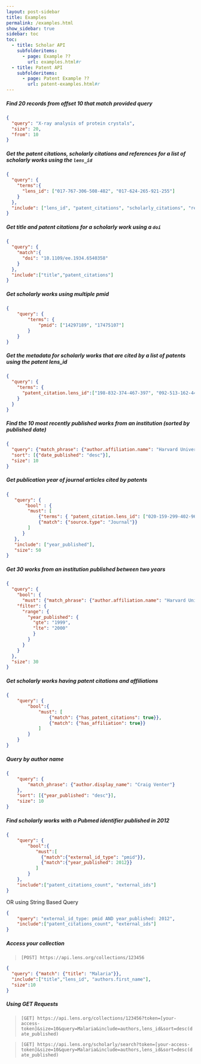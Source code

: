 ```yaml
---
layout: post-sidebar
title: Examples
permalink: /examples.html
show_sidebar: true
sidebar: toc
toc:
  - title: Scholar API
    subfolderitems:
      - page: Example ??
        url: examples.html#r    
  - title: Patent API
    subfolderitems:
      - page: Patent Example ??
        url: patent-examples.html#r  
---
```


##### Find 20 records from offset 10 that match provided query
```json
{
  "query": "X-ray analysis of protein crystals",
  "size": 20,
  "from": 10
}
```

##### Get the patent citations, scholarly citations and references for a list of scholarly works using the `lens_id`
```json
{
  "query": {
    "terms":{
      "lens_id": ["017-767-306-508-482", "017-624-265-921-255"]
    }
  },
  "include": ["lens_id", "patent_citations", "scholarly_citations", "references"]
}
```

##### Get title and patent citations for a scholarly work using a `doi`
```json
{
  "query": {
    "match":{
      "doi": "10.1109/ee.1934.6540358"
    }
  },
  "include":["title","patent_citations"]
}
```

##### Get scholarly works using multiple pmid
```json
{
	"query": {
		"terms": {
			"pmid": ["14297189", "17475107"]
		}
	}
}
```

##### Get the metadata for scholarly works that are cited by a list of patents using the patent lens_id
```json
{
  "query": {
    "terms": {
      "patent_citation.lens_id":["198-832-374-467-397", "092-513-162-449-806"]
    }
  }
}
```

##### Find the 10 most recently published works from an institution (sorted by published date)

```json
{
  "query": {"match_phrase": {"author.affiliation.name": "Harvard University"}},
  "sort": [{"date_published": "desc"}],
  "size": 10
}
```

##### Get publication year of journal articles cited by patents
```json
{
   "query": {
       "bool" : {
        "must": [
            {"terms": { "patent_citation.lens_id": ["020-159-299-402-960", "014-680-767-794-441"]}},
            {"match": {"source.type": "Journal"}}
        ]
      }
   },
   "include": ["year_published"],
   "size": 50
}
```

##### Get 30 works from an institution published between two years
```json
{
  "query": {
    "bool": {
      "must": {"match_phrase": {"author.affiliation.name": "Harvard University"}},
    "filter": {
      "range": {
        "year_published": {
          "gte": "1999",
          "lte": "2000"
          }
        }
      }
    }
  },
  "size": 30
}
```

##### Get scholarly works having patent citations and affiliations
```json
{
    "query": {
        "bool":{
            "must": [
                {"match": {"has_patent_citations": true}},
                {"match": {"has_affiliation": true}}
            ]
        }
    }
}
```

##### Query by author name

```json
{
    "query": {
        "match_phrase": {"author.display_name": "Craig Venter"}
    },
    "sort": [{"year_published": "desc"}],
    "size": 10
}
```

##### Find scholarly works with a Pubmed identifier published in 2012
```json
{
    "query": {
        "bool":{
           "must":[
             {"match":{"external_id_type": "pmid"}},
             {"match":{"year_published": 2012}}
           ]
        }
    },
    "include":["patent_citations_count", "external_ids"]
}
```

OR using String Based Query

```json
{
    "query": "external_id_type: pmid AND year_published: 2012",
    "include":["patent_citations_count", "external_ids"]
}
```

##### Access your collection
> `[POST] https://api.lens.org/collections/123456`
```json
{
  "query": {"match": {"title": "Malaria"}},
  "include":["title","lens_id", "authors.first_name"],
  "size":10
}
```

##### Using GET Requests
> `[GET] https://api.lens.org/collections/123456?token=[your-access-token]&size=10&query=Malaria&include=authors,lens_id&sort=desc(date_published)`

> `[GET] https://api.lens.org/scholarly/search?token=[your-access-token]&size=10&query=Malaria&include=authors,lens_id&sort=desc(date_published)`
